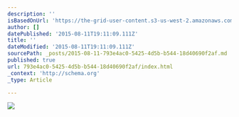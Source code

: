 ```yaml
---
description: ''
isBasedOnUrl: 'https://the-grid-user-content.s3-us-west-2.amazonaws.com/834d5cba-0c7a-472a-bffd-4473476b18da.png'
author: []
datePublished: '2015-08-11T19:11:09.111Z'
title: ''
dateModified: '2015-08-11T19:11:09.111Z'
sourcePath: _posts/2015-08-11-793e4ac0-5425-4d5b-b544-18d40690f2af.md
published: true
url: 793e4ac0-5425-4d5b-b544-18d40690f2af/index.html
_context: 'http://schema.org'
_type: Article

---
```

![](https://the-grid-user-content.s3-us-west-2.amazonaws.com/834d5cba-0c7a-472a-bffd-4473476b18da.png)